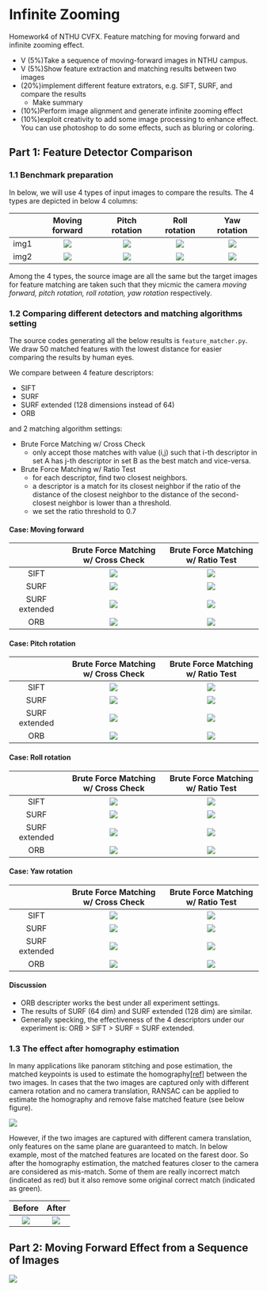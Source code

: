 # Infinite Zooming
Homework4 of NTHU CVFX. Feature matching for moving forward and infinite zooming effect.


- V (5%)Take a sequence of moving-forward images in NTHU campus.
- V (5%)Show feature extraction and matching results between two images
- (20%)implement different feature extrators, e.g. SIFT, SURF, and compare the results
    - Make summary
- (10%)Perform image alignment and generate infinite zooming effect
- (10%)exploit creativity to add some image processing to enhance effect. You can use photoshop to do some effects, such as bluring or coloring.


## Part 1: Feature Detector Comparison

### 1.1 Benchmark preparation
In below, we will use 4 types of input images to compare the results. The 4 types are depicted in below 4 columns:

|      | Moving forward | Pitch rotation | Roll rotation | Yaw rotation |
| :--: | :------------: | :------------: | :-----------: | :----------: |
| img1 | ![](imgs/input_compare/source.png) | ![](imgs/input_compare/source.png) | ![](imgs/input_compare/source.png) | ![](imgs/input_compare/source.png)
| img2 | ![](imgs/input_compare/forward.png) | ![](imgs/input_compare/pitch.png) | ![](imgs/input_compare/roll.png) | ![](imgs/input_compare/yaw.png) |

Among the 4 types, the source image are all the same but the target images for feature matching are taken such that they micmic the camera *moving forward, pitch rotation, roll rotation, yaw rotation* respectively.

### 1.2 Comparing different detectors and matching algorithms setting
The source codes generating all the below results is `feature_matcher.py`. We draw 50 matched features with the lowest distance for easier comparing the results by human eyes.

We compare between 4 feature descriptors:
- SIFT
- SURF
- SURF extended (128 dimensions instead of 64)
- ORB

and 2 matching algorithm settings:
- Brute Force Matching w/ Cross Check
	- only accept those matches with value (i,j) such that i-th descriptor in set A has j-th descriptor in set B as the best match and vice-versa.
- Brute Force Matching w/ Ratio Test
	- for each descriptor, find two closest neighbors.
	- a descriptor is a match for its closest neighbor if the ratio of the distance of the closest neighbor to the distance of the second-closest neighbor is lower than a threshold.
	- we set the ratio threshold to 0.7

#### Case: Moving forward
| | Brute Force Matching w/ Cross Check | Brute Force Matching w/ Ratio Test |
| :--: | :------------------: | :-----------------: |
| SIFT | ![](imgs/output_compare/forward_sift_bf_crosscheck.jpg) | ![](imgs/output_compare/forward_sift_bf_ratiotest.jpg) |
| SURF | ![](imgs/output_compare/forward_surf_bf_crosscheck.jpg) | ![](imgs/output_compare/forward_surf_bf_ratiotest.jpg) |
| SURF extended | ![](imgs/output_compare/forward_surfext_bf_crosscheck.jpg) | ![](imgs/output_compare/forward_surfext_bf_ratiotest.jpg) |
| ORB | ![](imgs/output_compare/forward_orb_bf_crosscheck.jpg) | ![](imgs/output_compare/forward_orb_bf_ratiotest.jpg) |

#### Case: Pitch rotation
| | Brute Force Matching w/ Cross Check | Brute Force Matching w/ Ratio Test |
| :--: | :------------------: | :-----------------: |
| SIFT | ![](imgs/output_compare/pitch_sift_bf_crosscheck.jpg) | ![](imgs/output_compare/pitch_sift_bf_ratiotest.jpg) |
| SURF | ![](imgs/output_compare/pitch_surf_bf_crosscheck.jpg) | ![](imgs/output_compare/pitch_surf_bf_ratiotest.jpg) |
| SURF extended | ![](imgs/output_compare/pitch_surfext_bf_crosscheck.jpg) | ![](imgs/output_compare/pitch_surfext_bf_ratiotest.jpg) |
| ORB | ![](imgs/output_compare/pitch_orb_bf_crosscheck.jpg) | ![](imgs/output_compare/pitch_orb_bf_ratiotest.jpg) |

#### Case: Roll rotation
| | Brute Force Matching w/ Cross Check | Brute Force Matching w/ Ratio Test |
| :--: | :------------------: | :-----------------: |
| SIFT | ![](imgs/output_compare/roll_sift_bf_crosscheck.jpg) | ![](imgs/output_compare/roll_sift_bf_ratiotest.jpg) |
| SURF | ![](imgs/output_compare/roll_surf_bf_crosscheck.jpg) | ![](imgs/output_compare/roll_surf_bf_ratiotest.jpg) |
| SURF extended | ![](imgs/output_compare/roll_surfext_bf_crosscheck.jpg) | ![](imgs/output_compare/roll_surfext_bf_ratiotest.jpg) |
| ORB | ![](imgs/output_compare/roll_orb_bf_crosscheck.jpg) | ![](imgs/output_compare/roll_orb_bf_ratiotest.jpg) |

#### Case: Yaw rotation
| | Brute Force Matching w/ Cross Check | Brute Force Matching w/ Ratio Test |
| :--: | :------------------: | :-----------------: |
| SIFT | ![](imgs/output_compare/yaw_sift_bf_crosscheck.jpg) | ![](imgs/output_compare/yaw_sift_bf_ratiotest.jpg) |
| SURF | ![](imgs/output_compare/yaw_surf_bf_crosscheck.jpg) | ![](imgs/output_compare/yaw_surf_bf_ratiotest.jpg) |
| SURF extended | ![](imgs/output_compare/yaw_surfext_bf_crosscheck.jpg) | ![](imgs/output_compare/yaw_surfext_bf_ratiotest.jpg) |
| ORB | ![](imgs/output_compare/yaw_orb_bf_crosscheck.jpg) | ![](imgs/output_compare/yaw_orb_bf_ratiotest.jpg) |

#### Discussion
- ORB descripter works the best under all experiment settings.
- The results of SURF (64 dim) and SURF extended (128 dim) are similar.
- Generally specking, the effectiveness of the 4 descriptors under our experiment is: ORB > SIFT > SURF = SURF extended.


### 1.3 The effect after homography estimation
In many applications like panoram stitching and pose estimation, the matched keypoints is used to estimate the homography[[ref]](https://ags.cs.uni-kl.de/fileadmin/inf_ags/3dcv-ws11-12/3DCV_WS11-12_lec04.pdf) between the two images. In cases that the two images are captured only with different camera rotation and no camera translation, RANSAC can be applied to estimate the homography and remove false matched feature (see below figure).

![](imgs/ex_pano_stitch.jpg)

However, if the two images are captured with different camera translation, only features on the same plane are guaranteed to match. In below example, most of the matched features are located on the farest door. So after the homography estimation, the matched features closer to the camera are considered as mis-match. Some of them are really incorrect match (indicated as red) but it also remove some original correct match (indicated as green).

| Before | After |
| :---------------------: | :--------------------: |
| ![](imgs/output_compare_homo/forward_before_homo.jpg) | ![](imgs/output_compare_homo/forward_after_homo.jpg) |


## Part 2: Moving Forward Effect from a Sequence of Images
![](imgs/move_forward.gif)
